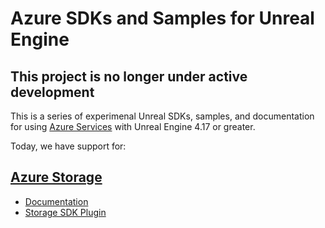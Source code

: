 # Azure SDKs and Samples for Unreal Engine

## This project is no longer under active development

This is a series of experimenal Unreal SDKs, samples, and documentation for using [Azure Services](https://aka.ms/azfreegamedev) with Unreal Engine 4.17 or greater.

Today, we have support for:

## [Azure Storage](https://aka.ms/azstoragedocsgamedev)

* [Documentation](https://aka.ms/unreal-storage-docs)
* [Storage SDK Plugin](https://github.com/BrianPeek/AzureSDKs-Unreal/releases)
